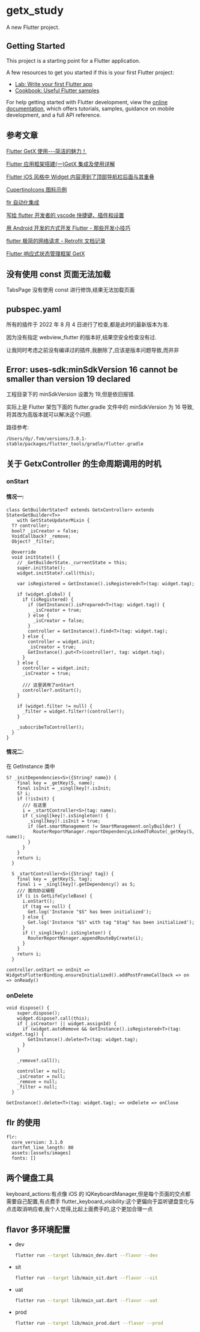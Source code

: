 # getx_study

A new Flutter project.

## Getting Started

This project is a starting point for a Flutter application.

A few resources to get you started if this is your first Flutter project:

- [Lab: Write your first Flutter app](https://docs.flutter.dev/get-started/codelab)
- [Cookbook: Useful Flutter samples](https://docs.flutter.dev/cookbook)

For help getting started with Flutter development, view the
[online documentation](https://docs.flutter.dev/), which offers tutorials,
samples, guidance on mobile development, and a full API reference.

## 参考文章

[Flutter GetX 使用---简洁的魅力！](https://juejin.cn/post/6924104248275763208)

[Flutter 应用框架搭建(一)GetX 集成及使用详解](https://juejin.cn/post/7039637076962181157)

[Flutter iOS 风格中 Widget 内容滑到了顶部导航栏后面与其重叠](https://blog.csdn.net/ww897532167/article/details/111093988)

[CupertinoIcons 图标示例](https://api.flutter.dev/flutter/cupertino/CupertinoIcons-class.html#constants)

[flr 自动化集成](https://github.com/Fly-Mix/flr-cli/blob/master/README.zh-cn.md)

[写给 flutter 开发者的 vscode 快捷键、插件和设置](https://zhuanlan.zhihu.com/p/479768061)

[用 Android 开发的方式开发 Flutter - 那些开发小技巧](https://juejin.cn/post/7231887884739543097#heading-6)

[flutter 极简的网络请求 - Retrofit 文档记录](https://juejin.cn/post/7244358444349128763)

[Flutter 响应式状态管理框架 GetX](https://juejin.cn/post/7147614736064970789#heading-14)

## 没有使用 const 页面无法加载

TabsPage 没有使用 const 进行修饰,结果无法加载页面

## pubspec.yaml

所有的插件于 2022 年 8 月 4 日进行了检查,都是此时的最新版本为准.

因为没有指定 webview_flutter 的版本好,结果空安全检查没有过.

让我同时考虑之前没有编译过的插件,我删除了,应该是版本问题导致,而并非

## Error: uses-sdk:minSdkVersion 16 cannot be smaller than version 19 declared

工程目录下的 minSdkVersion 设置为 19,但是依旧报错.

实际上是 Flutter 架包下面的 flutter.gradle 文件中的 minSdkVersion 为 16 导致,将其改为高版本就可以解决这个问题.

路径参考:

```
/Users/dy/.fvm/versions/3.0.1-stable/packages/flutter_tools/gradle/flutter.gradle
```

## 关于 GetxController 的生命周期调用的时机

### onStart

#### 情况一:

```
class GetBuilderState<T extends GetxController> extends State<GetBuilder<T>>
    with GetStateUpdaterMixin {
  T? controller;
  bool? _isCreator = false;
  VoidCallback? _remove;
  Object? _filter;

  @override
  void initState() {
    // _GetBuilderState._currentState = this;
    super.initState();
    widget.initState?.call(this);

    var isRegistered = GetInstance().isRegistered<T>(tag: widget.tag);

    if (widget.global) {
      if (isRegistered) {
        if (GetInstance().isPrepared<T>(tag: widget.tag)) {
          _isCreator = true;
        } else {
          _isCreator = false;
        }
        controller = GetInstance().find<T>(tag: widget.tag);
      } else {
        controller = widget.init;
        _isCreator = true;
        GetInstance().put<T>(controller!, tag: widget.tag);
      }
    } else {
      controller = widget.init;
      _isCreator = true;

      /// 这里调用了onStart
      controller?.onStart();
    }

    if (widget.filter != null) {
      _filter = widget.filter!(controller!);
    }

    _subscribeToController();
  }
}
```

#### 情况二:

在 GetInstance 类中

```
S? _initDependencies<S>({String? name}) {
    final key = _getKey(S, name);
    final isInit = _singl[key]!.isInit;
    S? i;
    if (!isInit) {
      /// 在这里
      i = _startController<S>(tag: name);
      if (_singl[key]!.isSingleton!) {
        _singl[key]!.isInit = true;
        if (Get.smartManagement != SmartManagement.onlyBuilder) {
          RouterReportManager.reportDependencyLinkedToRoute(_getKey(S, name));
        }
      }
    }
    return i;
  }

  S _startController<S>({String? tag}) {
    final key = _getKey(S, tag);
    final i = _singl[key]!.getDependency() as S;
    /// 面向协议编程
    if (i is GetLifeCycleBase) {
      i.onStart();
      if (tag == null) {
        Get.log('Instance "$S" has been initialized');
      } else {
        Get.log('Instance "$S" with tag "$tag" has been initialized');
      }
      if (!_singl[key]!.isSingleton!) {
        RouterReportManager.appendRouteByCreate(i);
      }
    }
    return i;
  }
```

`controller.onStart => onInit => WidgetsFlutterBinding.ensureInitialized().addPostFrameCallback => on => onReady()`

### onDelete

```
void dispose() {
    super.dispose();
    widget.dispose?.call(this);
    if (_isCreator! || widget.assignId) {
      if (widget.autoRemove && GetInstance().isRegistered<T>(tag: widget.tag)) {
        GetInstance().delete<T>(tag: widget.tag);
      }
    }

    _remove?.call();

    controller = null;
    _isCreator = null;
    _remove = null;
    _filter = null;
  }
```

`GetInstance().delete<T>(tag: widget.tag); => onDelete => onClose`

## flr 的使用

```
flr:
  core_version: 3.1.0
  dartfmt_line_length: 80
  assets:[assets/images]
  fonts: []
```

## 两个键盘工具

keyboard_actions:有点像 iOS 的 IQKeyboardManager,但是每个页面的交点都需要自己配置,有点费手
flutter_keyboard_visibility:这个更偏向于监听键盘变化与点击取消响应者,我个人觉得,比起上面费手的,这个更加合理一点

## flavor 多环境配置

- dev
  ```bash
  flutter run --target lib/main_dev.dart --flavor --dev
  ```
- sit
  ```bash
  flutter run --target lib/main_sit.dart --flavor --sit
  ```
- uat
  ```bash
  flutter run --target lib/main_uat.dart --flavor --uat
  ```
- prod
  ```bash
  flutter run --target lib/main_prod.dart --flavor --prod
  ```

